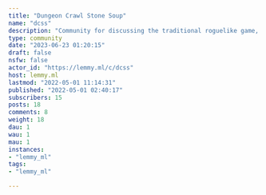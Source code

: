 ```yaml
---
title: "Dungeon Crawl Stone Soup" 
name: "dcss"
description: "Community for discussing the traditional roguelike game, Dungeon Crawl Stone Soup.https://crawl.develz.org"
type: community
date: "2023-06-23 01:20:15"
draft: false
nsfw: false
actor_id: "https://lemmy.ml/c/dcss"
host: lemmy.ml
lastmod: "2022-05-01 11:14:31"
published: "2022-05-01 02:40:17"
subscribers: 15
posts: 18
comments: 8
weight: 18
dau: 1
wau: 1
mau: 1
instances:
- "lemmy_ml"
tags: 
- "lemmy_ml"

---
```

